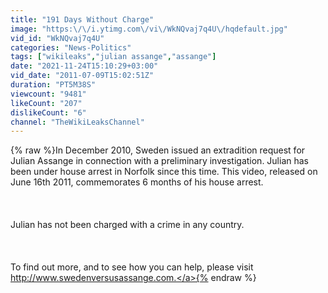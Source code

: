 ```yaml
---
title: "191 Days Without Charge"
image: "https:\/\/i.ytimg.com\/vi\/WkNQvaj7q4U\/hqdefault.jpg"
vid_id: "WkNQvaj7q4U"
categories: "News-Politics"
tags: ["wikileaks","julian assange","assange"]
date: "2021-11-24T15:10:29+03:00"
vid_date: "2011-07-09T15:02:51Z"
duration: "PT5M38S"
viewcount: "9481"
likeCount: "207"
dislikeCount: "6"
channel: "TheWikiLeaksChannel"
---
```

{% raw %}In December 2010, Sweden issued an extradition request for Julian Assange in connection with a preliminary investigation. Julian has been under house arrest in Norfolk since this time. This video, released on June 16th 2011, commemorates 6 months of his house arrest.<br /><br /><br /><br />Julian has not been charged with a crime in any country. <br /><br /><br /><br />To find out more, and to see how you can help, please visit <a rel="nofollow" target="blank" href="http://www.swedenversusassange.com.">http://www.swedenversusassange.com.</a>{% endraw %}
